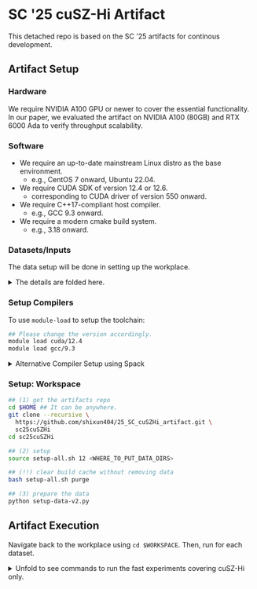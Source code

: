 # SC '25 cuSZ-Hi Artifact

This detached repo is based on the SC '25 artifacts for continous development.

## Artifact Setup

### Hardware

We require NVIDIA A100 GPU or newer to cover the essential functionality. In our paper, we evaluated the artifact on NVIDIA A100 (80GB) and RTX 6000 Ada to verify throughput scalability.

### Software

- We require an up-to-date mainstream Linux distro as the base environment.
  - e.g., CentOS 7 onward, Ubuntu 22.04.
- We require CUDA SDK of version 12.4 or 12.6.
  - corresponding to CUDA driver of version 550 onward.
- We require C++17-compliant host compiler.
  - e.g., GCC 9.3 onward.
- We require a modern cmake build system.
  - e.g., 3.18 onward. 


### Datasets/Inputs

The data setup will be done in setting up the workplace. 

<details>
<summary>
The details are folded here.
</summary>

- JHTDB 
  - Though hosted on https://turbulence.pha.jhu.edu/ as open data, it requires a token to access the data, which prohibits us from automating the data preprocessing. We can upload the data to a sharepoint if required.
- CESM, Miranda, Nyx, QMCPack 
  - hosted on https://sdrbench.github.io
- RTM data are from proprietary simulations
  - which are not open to the public.
  - We exclude the use of RTM in this artifact.

</details>  

### Setup Compilers

To use `module-load` to setup the toolchain:

```bash
## Please change the version accordingly.
module load cuda/12.4
module load gcc/9.3
````

<details>
<summary>
Alternative Compiler Setup using Spack 
</summary>

```bash
cd $HOME
git clone -c feature.manyFiles=true \
https://github.com/spack/spack.git
## Now, initialize Spack on terminal start
## It is recommended to add the next line to
## "$HOME/.bashrc" or "$HOME/.zshrc"
. $HOME/spack/share/spack/setup-env.sh
## For other shells, please refer to the
## instruction by typing (quotes not included)
## "$HOME/spack/bin/spack load"
spack compiler find
spack install gcc@9.3.0
spack install cuda@12.4.4%gcc@9.3.0

spack load gcc@9.3.0 cuda@12.4.4
export LD_LIBRARY_PATH=$(dirname $(which nvcc))/../lib64:$LD_LIBRARY_PATH
```

</details>

### Setup: Workspace

```bash
## (1) get the artifacts repo
cd $HOME ## It can be anywhere.
git clone --recursive \
  https://github.com/shixun404/25_SC_cuSZHi_artifact.git \
  sc25cuSZHi
cd sc25cuSZHi

## (2) setup
source setup-all.sh 12 <WHERE_TO_PUT_DATA_DIRS>

## (!!) clear build cache without removing data
bash setup-all.sh purge

## (3) prepare the data
python setup-data-v2.py
```

## Artifact Execution

Navigate back to the workplace using `cd $WORKSPACE`. Then, run for each dataset.

<details>
<summary>
Unfold to see commands to run the fast experiments covering cuSZ-Hi only.
</summary>

```bash
## $DATAPATH is set in setup-all.sh
## Please copy-paste each text block to run the per-dataset experiments.

## Nyx
THIS_DATADIR=SDRBENCH-EXASKY-NYX-512x512x512
python script_data_collection.py  \
  --input ${DATAPATH}/${THIS_DATADIR} \
  --output $DATAPATH/${THIS_DATADIR}_log \
  --dims 512 512 512 --cmp cuSZi

## Miranda
THIS_DATADIR=SDRBENCH-Miranda-256x384x384
python script_data_collection.py  \
  --input ${DATAPATH}/${THIS_DATADIR} \
  --output $DATAPATH/${THIS_DATADIR}_log \
  --dims 384 384 256 --cmp cuSZi

## QMC
THIS_DATADIR=SDRBENCH-SDRBENCH-QMCPack
python script_data_collection.py  \
  --input ${DATAPATH}/${THIS_DATADIR} \
  --output $DATAPATH/${THIS_DATADIR}_log \
  --dims 69 69 33120 --cmp cuSZi

</details>


</details>

<details>
<summary>
Unfold to see commands to run the full experiments covering all compressors.
</summary>

```bash
## $DATAPATH is set in setup-all.sh
## Please copy-paste each text block to run the per-dataset experiments.

## Nyx
THIS_DATADIR=SDRBENCH-EXASKY-NYX-512x512x512
python script_data_collection.py  \
  --input ${DATAPATH}/${THIS_DATADIR} \
  --output $DATAPATH/${THIS_DATADIR}_log \
  --dims 512 512 512

## Miranda
THIS_DATADIR=SDRBENCH-Miranda-256x384x384
python script_data_collection.py  \
  --input ${DATAPATH}/${THIS_DATADIR} \
  --output $DATAPATH/${THIS_DATADIR}_log \
  --dims 384 384 256

## QMC
THIS_DATADIR=SDRBENCH-SDRBENCH-QMCPack
python script_data_collection.py  \
  --input ${DATAPATH}/${THIS_DATADIR} \
  --output $DATAPATH/${THIS_DATADIR}_log \
  --dims 69 69 33120


</details>


## Artifact Analysis

<details>
<summary>
Unfold to see commands to analyze cuSZ-Hi only.
</summary>

```bash
## $DATAPATH is set in setup-all.sh
## Please copy-paste each text block to get the raw analysis results.

## Nyx
THIS_DATADIR=SDRBENCH-EXASKY-NYX-512x512x512
python script_data_analysis.py  \
  --input ${DATAPATH}/${THIS_DATADIR}_log \
  --output $DATAPATH/${THIS_DATADIR}_csv \
  --dims 512 512 512 --cmp cuSZHi

## Miranda
THIS_DATADIR=SDRBENCH-Miranda-256x384x384
python script_data_analysis.py  \
  --input ${DATAPATH}/${THIS_DATADIR}_log \
  --output $DATAPATH/${THIS_DATADIR}_csv \
  --dims 384 384 256 --cmp cuSZHi

## QMC
THIS_DATADIR=SDRBENCH-SDRBENCH-QMCPack
python script_data_analysis.py  \
  --input ${DATAPATH}/${THIS_DATADIR}_log \
  --output $DATAPATH/${THIS_DATADIR}_csv \
  --dims 69 69 33120 --cmp cuSZHi

</details>

<details>
<summary>
Unfold to see commands to analyze all compressors.
</summary>

```bash
## $DATAPATH is set in setup-all.sh
## Please copy-paste each text block to get the raw analysis results.

## Nyx
THIS_DATADIR=SDRBENCH-EXASKY-NYX-512x512x512
python script_data_analysis.py  \
  --input ${DATAPATH}/${THIS_DATADIR}_log \
  --output $DATAPATH/${THIS_DATADIR}_csv \
  --dims 512 512 512

## Miranda
THIS_DATADIR=SDRBENCH-Miranda-256x384x384
python script_data_analysis.py  \
  --input ${DATAPATH}/${THIS_DATADIR}_log \
  --output $DATAPATH/${THIS_DATADIR}_csv \
  --dims 384 384 256

## QMC
THIS_DATADIR=SDRBENCH-SDRBENCH-QMCPack
python script_data_analysis.py  \
  --input ${DATAPATH}/${THIS_DATADIR}_log \
  --output $DATAPATH/${THIS_DATADIR}_csv \
  --dims 69 69 33120

</details>
# 25_SC_cuSZHi_artifact
